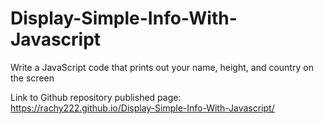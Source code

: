 # Display-Simple-Info-With-Javascript
Write a JavaScript code that prints out your name, height, and country on the screen  

Link to Github repository published page: https://rachy222.github.io/Display-Simple-Info-With-Javascript/
